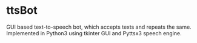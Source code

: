 # ttsBot
GUI based text-to-speech bot, which accepts texts and repeats the same. Implemented in Python3 using tkinter GUI and Pyttsx3 speech engine.
